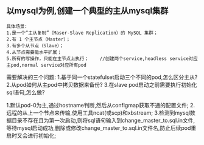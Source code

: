 ## 以mysql为例,创建一个典型的主从mysql集群
```
具体场景:
1.是一个“主从复制”（Maser-Slave Replication）的 MySQL 集群；
2.有 1 个主节点（Master）；
3.有多个从节点（Slave）；
4.从节点需要能水平扩展；
5.所有的写操作，只能在主节点上执行；    //创建两个service,headless service对应主pod,normal service对应所有pod
```

需要解决的三个问题:
1.基于同一个statefulset启动三个不同的pod,怎么区分主从?
2.从pod如何从主pod中拷贝数据来备份?
3.在slave pod启动之前需要执行初始化sql语句,怎么做?

1.默认pod-0为主,通过hostname判断,然后从configmap获取不通的配置文件;
2.远程的从上一个节点来传输,使用工具ncat(或scp)和xbstream;
3.检测到mysql数据目录不存在且为第一次启动,则将sql语句输入到change_master_to.sql.in文件,
等待mysql启动成功,删除或修改change_master_to.sql.in文件名,防止后续pod重启时又会进行初始化;
